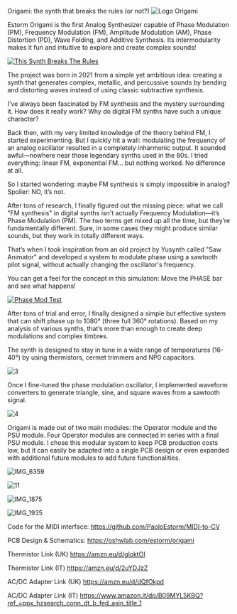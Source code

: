 Origami: the synth that breaks the rules (or not?)
![Logo Origami](https://github.com/user-attachments/assets/805f6224-f6e8-4783-ae50-3f2e9cf1f2a2)

Estorm Origami is the first Analog Synthesizer capable of Phase Modulation (PM), Frequency Modulation (FM), Amplitude Modulation (AM), Phase Distortion (PD), Wave Folding, and Additive Synthesis. Its intermodularity makes it fun and intuitive to explore and create complex sounds!

[![This Synth Breaks The Rules](https://github.com/user-attachments/assets/e44ff963-27a0-4a93-9d2d-e1a0a9317ccf)](https://youtu.be/fYJeXG9gMpo "This Synth Breaks The Rules")

The project was born in 2021 from a simple yet ambitious idea: creating a synth that generates complex, metallic, and percussive sounds by bending and distorting waves instead of using classic subtractive synthesis.

I've always been fascinated by FM synthesis and the mystery surrounding it. How does it really work? Why do digital FM synths have such a unique character?

Back then, with my very limited knowledge of the theory behind FM, I started experimenting. But I quickly hit a wall: modulating the frequency of an analog oscillator resulted in a completely inharmonic output. It sounded awful—nowhere near those legendary synths used in the 80s. I tried everything: linear FM, exponential FM… but nothing worked. No difference at all.

So I started wondering: maybe FM synthesis is simply impossible in analog?
Spoiler: NO, it’s not.

After tons of research, I finally figured out the missing piece: what we call "FM synthesis" in digital synths isn't actually Frequency Modulation—it’s Phase Modulation (PM). The two terms get mixed up all the time, but they’re fundamentally different. Sure, in some cases they might produce similar sounds, but they work in totally different ways.

That’s when I took inspiration from an old project by Yusynth called "Saw Animator" and developed a system to modulate phase using a sawtooth pilot signal, without actually changing the oscillator's frequency.

You can get a feel for the concept in this simulation:
Move the PHASE bar and see what happens!

[![Phase Mod Test](https://github.com/user-attachments/assets/c3b8cbf0-812e-426f-aa82-e60d479ab672)](https://tinyurl.com/26c96skb "Phase Mod Test")

After tons of trial and error, I finally designed a simple but effective system that can shift phase up to 1080° (three full 360° rotations). Based on my analysis of various synths, that’s more than enough to create deep modulations and complex timbres.

The synth is designed to stay in tune in a wide range of temperatures (16-40°) by using thermistors, cermet trimmers and NP0 capacitors.

![3](https://github.com/user-attachments/assets/0741ba0a-dae5-40de-8d5b-746bfd7262bb)

Once I fine-tuned the phase modulation oscillator, I implemented waveform converters to generate triangle, sine, and square waves from a sawtooth signal.

![4](https://github.com/user-attachments/assets/5243340a-e377-48f6-9401-48cd9d5810c8)

Origami is made out of two main modules: the Operator module and the PSU module. Four Operator modules are connected in series with a final PSU module.
I chose this modular system to keep PCB production costs low, but it can easily be adapted into a single PCB design or even expanded with additional future modules to add future functionalities.

![IMG_6359](https://github.com/user-attachments/assets/7fb8635e-9763-40ce-b6ee-279a953f4b3e)

![11](https://github.com/user-attachments/assets/4afcab0b-4374-4592-86e3-4aad3e6e634d)

![IMG_1875](https://github.com/user-attachments/assets/f2063af9-dec1-4855-baaf-c1de14402843)

![IMG_1935](https://github.com/user-attachments/assets/d6924d77-4872-414d-8fd6-fa7013fcd34f)

Code for the MIDI interface:
https://github.com/PaoloEstorm/MIDI-to-CV

PCB Design & Schematics:
https://oshwlab.com/estorm/origami

Thermistor Link (UK)
https://amzn.eu/d/gloktOI

Thermistor Link (IT)
https://amzn.eu/d/2uYDJzZ

AC/DC Adapter Link (UK)
https://amzn.eu/d/dQfOkpd

AC/DC Adapter Link (IT)
https://www.amazon.it/dp/B09MYL5KBQ?ref_=ppx_hzsearch_conn_dt_b_fed_asin_title_1
